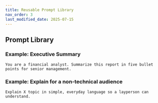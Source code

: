 ```yaml
---
title: Reusable Prompt Library
nav_order: 3
last_modified_date: 2025-07-15
---
```


## Prompt Library

### Example: Executive Summary
```
You are a financial analyst. Summarize this report in five bullet points for senior management.
```

### Example: Explain for a non‑technical audience
```
Explain X topic in simple, everyday language so a layperson can understand.
```

